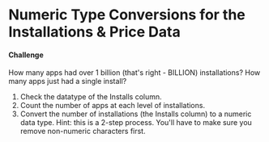 # Numeric Type Conversions for the Installations & Price Data

#### Challenge

How many apps had over 1 billion (that's right - BILLION) installations? How many apps just had a single install?

1. Check the datatype of the Installs column.
2. Count the number of apps at each level of installations.
3. Convert the number of installations (the Installs column) to a numeric data type. Hint: this is a 2-step process. You'll have to make sure you remove non-numeric characters first.